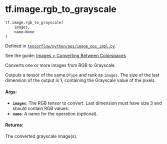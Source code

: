 <div itemscope itemtype="http://developers.google.com/ReferenceObject">
<meta itemprop="name" content="tf.image.rgb_to_grayscale" />
</div>

# tf.image.rgb_to_grayscale

``` python
tf.image.rgb_to_grayscale(
    images,
    name=None
)
```



Defined in [`tensorflow/python/ops/image_ops_impl.py`](https://www.tensorflow.org/code/tensorflow/python/ops/image_ops_impl.py).

See the guide: [Images > Converting Between Colorspaces](../../../../api_guides/python/image.md#Converting_Between_Colorspaces)

Converts one or more images from RGB to Grayscale.

Outputs a tensor of the same `DType` and rank as `images`.  The size of the
last dimension of the output is 1, containing the Grayscale value of the
pixels.

#### Args:

* <b>`images`</b>: The RGB tensor to convert. Last dimension must have size 3 and
    should contain RGB values.
* <b>`name`</b>: A name for the operation (optional).


#### Returns:

The converted grayscale image(s).